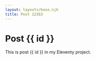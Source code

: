 ```yaml
---
layout: layouts/base.njk
title: Post 12363
---
```


# Post {{ id }}

This is post {{ id }} in my Eleventy project.

